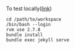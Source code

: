 To test locally([link](https://docs.github.com/en/pages/setting-up-a-github-pages-site-with-jekyll/testing-your-github-pages-site-locally-with-jekyll))

```
cd /path/to/workspace
/bin/bash --login
rvm use 2.7.8
bundle install
bundle exec jekyll serve
```
